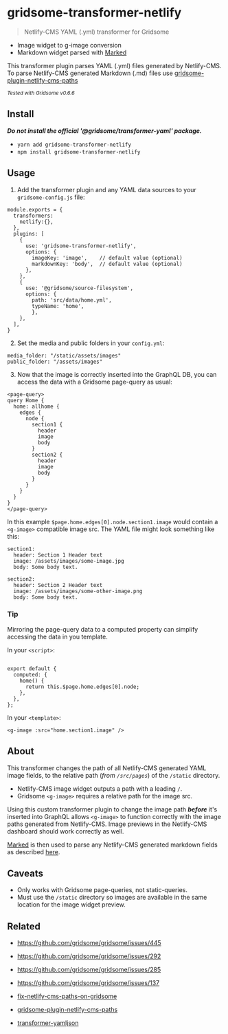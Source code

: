 # gridsome-transformer-netlify

> Netlify-CMS YAML (.yml) transformer for Gridsome
- Image widget to g-image conversion
- Markdown widget parsed with [Marked](https://www.npmjs.com/package/marked)

This transformer plugin parses YAML (.yml) files generated by Netlify-CMS. To parse Netlify-CMS generated Markdown (.md) files use [gridsome-plugin-netlify-cms-paths](https://github.com/tyrion/gridsome-plugin-netlify-cms-paths)

<small>*Tested with Gridsome v0.6.6*</small>


## Install

__*Do not install the official '@gridsome/transformer-yaml' package.*__

- `yarn add gridsome-transformer-netlify`
- `npm install gridsome-transformer-netlify`

## Usage

1. Add the transformer plugin and any YAML data sources to your `gridsome-config.js` file:
```
module.exports = {
  transformers:
    netlify:{},
  },
  plugins: [
    {
      use: 'gridsome-transformer-netlify',
      options: {
        imageKey: 'image',    // default value (optional)
        markdownKey: 'body',  // default value (optional)
      },
    },
    {
      use: '@gridsome/source-filesystem',
      options: {
        path: 'src/data/home.yml',
        typeName: 'home',
        },
    },
  ],
}
```

2. Set the media and public folders in your `config.yml`:
```
media_folder: "/static/assets/images"
public_folder: "/assets/images"
```

3. Now that the image is correctly inserted into the GraphQL DB, you can access the data with a Gridsome page-query as usual:
```
<page-query>
query Home {
  home: allhome {
    edges {
      node {
        section1 {
          header
          image
          body
        }
        section2 {
          header
          image
          body
        }
      }
    }
  }
}
</page-query>
```

In this example `$page.home.edges[0].node.section1.image` would contain a `<g-image>` compatible image src. The YAML file might look something like this:
```
section1:
  header: Section 1 Header text
  image: /assets/images/some-image.jpg
  body: Some body text.

section2:
  header: Section 2 Header text
  image: /assets/images/some-other-image.png
  body: Some body text.
```

### Tip

Mirroring the page-query data to a computed property can simplify accessing the data in you template.

In your `<script>`:
```

export default {
  computed: {
    home() {
      return this.$page.home.edges[0].node;
    },
  },
};
```

In your `<template>`:
```
<g-image :src="home.section1.image" />
```


## About

This transformer changes the path of all Netlify-CMS generated YAML image fields, to the relative path (*from `/src/pages`*) of the `/static` directory.

- Netlify-CMS image widget outputs a path with a leading `/`.
- Gridsome `<g-image>` requires a relative path for the image src.

Using this custom transformer plugin to change the image path __*before*__ it's inserted into GraphQL allows `<g-image>` to function correctly with the image paths generated from Netlify-CMS. Image previews in the Netlify-CMS dashboard should work correctly as well.

[Marked](https://www.npmjs.com/package/marked) is then used to parse any Netlify-CMS generated markdown fields as described [here](https://github.com/gridsome/gridsome/issues/514).

## Caveats

- Only works with Gridsome page-queries, not static-queries.
- Must use the `/static` directory so images are available in the same location for the image widget preview.


## Related

- https://github.com/gridsome/gridsome/issues/445
- https://github.com/gridsome/gridsome/issues/292
- https://github.com/gridsome/gridsome/issues/285
- https://github.com/gridsome/gridsome/issues/137


- [fix-netlify-cms-paths-on-gridsome](https://germano.dev/fix-netlify-cms-paths-on-gridsome)
- [gridsome-plugin-netlify-cms-paths](https://github.com/tyrion/gridsome-plugin-netlify-cms-paths)
- [transformer-yamljson](https://github.com/namoda378/transformer-yamljson)
